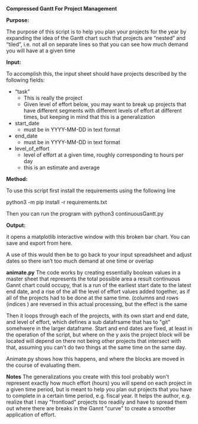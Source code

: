 **Compressed Gantt For Project Management**

**Purpose:**

The purpose of this script is to help you plan your projects for the year by expanding the idea of the Gantt chart such that projects are “nested” and “tiled”, i.e. not all on separate lines so that you can see how much demand you will have at a given time

**Input:**

To accomplish this, the input sheet should have projects described by the following fields:

- “task”
  - This is really the project
  - Given level of effort below, you may want to break up projects that have different segments with different levels of effort at different times, but keeping in mind that this is a generalization
- start_date
  - must be in YYYY-MM-DD in text format
- end_date
  - must be in YYYY-MM-DD in text format
- level_of_effort
  - level of effort at a given time, roughly corresponding to hours per day
  - this is an estimate and average

**Method:**

To use this script first install the requirements using the following line

python3 -m pip install -r requirements.txt

Then you can run the program with python3 continuousGantt.py

**Output:**

it opens a matplotlib interactive window with this broken bar chart. You can save and export from here.

A use of this would then be to go back to your input spreadsheet and adjust dates so there isn’t too much demand at one time or overlap

**animate.py**
The code works by creating essentially boolean values in a master sheet that represents the total possible area a result continuous Gannt chart 
could occupy, that is a run of the earliest start date to the latest end date, and a rise of the all the level of effort values added together, as if 
all of the projects had to be done at the same time.  (columns and rows (indices ) are reversed in this actual processing, but the effect is the same

Then it loops through each of the projects, with its own start and end date, and level of effort, which defines a sub datafrsame that has to "git" somehwere in the 
larger dataframe.   Start and end dates are fixed, at least in the operation of the script, but where on the y axis the project block will be located
will depend on there not being other projects that intersect with that, assuming you can't do two things at the same time on the same day.

Animate.py shows how this happens, and where the blocks are moved in the course of evaluating them.


**Notes**
The generalizations you create with this tool probably won't represent exactly how much effort (hours) you will spend on each project in a given time period,
but is meant to help you plan out projects that you have to complete in a certain time period, e.g. fiscal year.   It helps the author, e.g. 
realize that I may "frontload" projects too readily and have to spread them out where there are breaks in the Gannt "curve" to create a smoother application of effort.